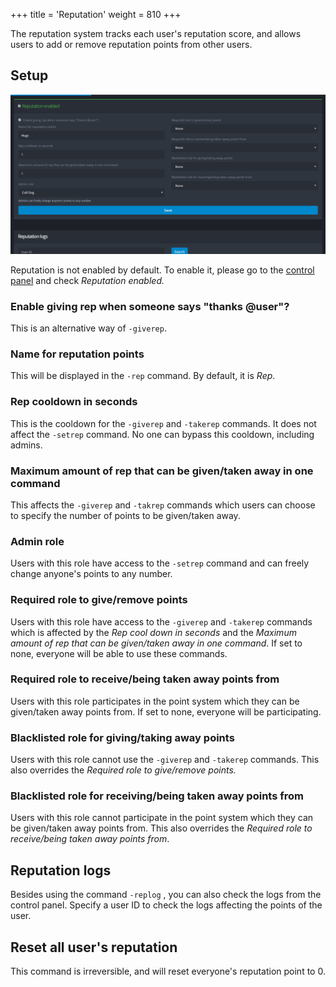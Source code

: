 +++
title = 'Reputation'
weight = 810
+++

The reputation system tracks each user's reputation score, and allows users to add or remove reputation points from
other users.

<!--more-->

## Setup

![Overview of the Reputation System](overview_reputation.png)

Reputation is not enabled by default. To enable it, please go to the [control panel](https://yagpdb.xyz/manage) and
check _Reputation enabled._

### Enable giving rep when someone says "thanks @user"?

This is an alternative way of `-giverep`.

### Name for reputation points

This will be displayed in the `-rep` command. By default, it is _Rep_.

### Rep cooldown in seconds

This is the cooldown for the `-giverep` and `-takerep` commands. It does not affect the `-setrep` command. No one can
bypass this cooldown, including admins.

### &#x20;Maximum amount of rep that can be given/taken away in one command

This affects the `-giverep` and `-takrep` commands which users can choose to specify the number of points to be
given/taken away.

### Admin role

Users with this role have access to the `-setrep` command and can freely change anyone's points to any number.

### Required role to give/remove points

Users with this role have access to the `-giverep` and `-takerep` commands which is affected by the _Rep cool down in
seconds_ and the _Maximum amount of rep that can be given/taken away in one command_. If set to none, everyone will be
able to use these commands.

### Required role to receive/being taken away points from

Users with this role participates in the point system which they can be given/taken away points from. If set to none,
everyone will be participating.

### Blacklisted role for giving/taking away points

Users with this role cannot use the `-giverep` and `-takerep` commands. This also overrides the _Required role to
give/remove points._

### Blacklisted role for receiving/being taken away points from

Users with this role cannot participate in the point system which they can be given/taken away points from. This also
overrides the _Required role to receive/being taken away points from_.

## Reputation logs

Besides using the command `-replog` , you can also check the logs from the control panel. Specify a user ID to check the
logs affecting the points of the user.

## Reset all user's reputation

This command is irreversible, and will reset everyone's reputation point to 0.
